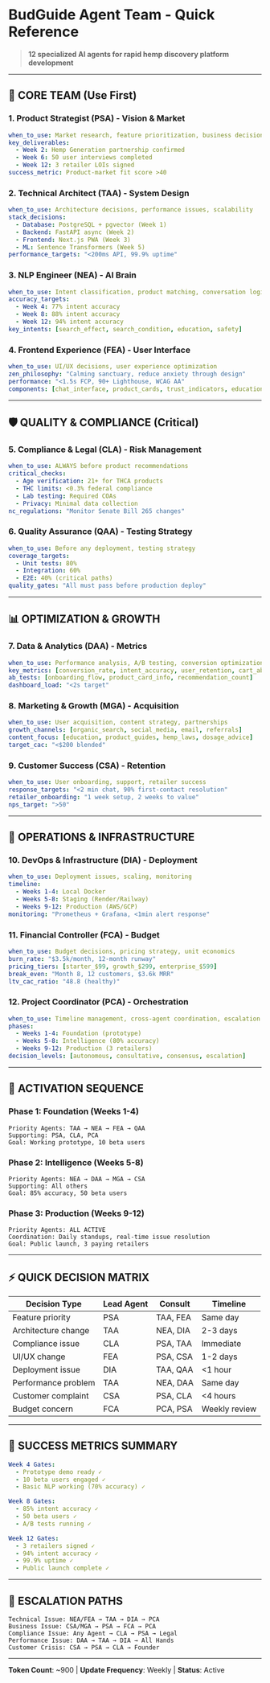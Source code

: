 # BudGuide Agent Team - Quick Reference

> **12 specialized AI agents for rapid hemp discovery platform development**

---

## 🎯 CORE TEAM (Use First)

### 1. Product Strategist (PSA) - Vision & Market
```yaml
when_to_use: Market research, feature prioritization, business decisions
key_deliverables:
  - Week 2: Hemp Generation partnership confirmed
  - Week 6: 50 user interviews completed  
  - Week 12: 3 retailer LOIs signed
success_metric: Product-market fit score >40
```

### 2. Technical Architect (TAA) - System Design
```yaml
when_to_use: Architecture decisions, performance issues, scalability
stack_decisions:
  - Database: PostgreSQL + pgvector (Week 1)
  - Backend: FastAPI async (Week 2)  
  - Frontend: Next.js PWA (Week 3)
  - ML: Sentence Transformers (Week 5)
performance_targets: "<200ms API, 99.9% uptime"
```

### 3. NLP Engineer (NEA) - AI Brain
```yaml
when_to_use: Intent classification, product matching, conversation logic
accuracy_targets:
  - Week 4: 77% intent accuracy
  - Week 8: 88% intent accuracy
  - Week 12: 94% intent accuracy
key_intents: [search_effect, search_condition, education, safety]
```

### 4. Frontend Experience (FEA) - User Interface
```yaml
when_to_use: UI/UX decisions, user experience optimization
zen_philosophy: "Calming sanctuary, reduce anxiety through design"
performance: "<1.5s FCP, 90+ Lighthouse, WCAG AA"
components: [chat_interface, product_cards, trust_indicators, educational_overlays]
```

---

## 🛡️ QUALITY & COMPLIANCE (Critical)

### 5. Compliance & Legal (CLA) - Risk Management
```yaml
when_to_use: ALWAYS before product recommendations
critical_checks:
  - Age verification: 21+ for THCA products
  - THC limits: <0.3% federal compliance
  - Lab testing: Required COAs
  - Privacy: Minimal data collection
nc_regulations: "Monitor Senate Bill 265 changes"
```

### 6. Quality Assurance (QAA) - Testing Strategy
```yaml
when_to_use: Before any deployment, testing strategy
coverage_targets:
  - Unit tests: 80%
  - Integration: 60%  
  - E2E: 40% (critical paths)
quality_gates: "All must pass before production deploy"
```

---

## 📊 OPTIMIZATION & GROWTH

### 7. Data & Analytics (DAA) - Metrics
```yaml
when_to_use: Performance analysis, A/B testing, conversion optimization
key_metrics: [conversion_rate, intent_accuracy, user_retention, cart_abandonment]
ab_tests: [onboarding_flow, product_card_info, recommendation_count]
dashboard_load: "<2s target"
```

### 8. Marketing & Growth (MGA) - Acquisition
```yaml
when_to_use: User acquisition, content strategy, partnerships
growth_channels: [organic_search, social_media, email, referrals]
content_focus: [education, product_guides, hemp_laws, dosage_advice]
target_cac: "<$200 blended"
```

### 9. Customer Success (CSA) - Retention
```yaml
when_to_use: User onboarding, support, retailer success
response_targets: "<2 min chat, 90% first-contact resolution"
retailer_onboarding: "1 week setup, 2 weeks to value"
nps_target: ">50"
```

---

## 🔧 OPERATIONS & INFRASTRUCTURE

### 10. DevOps & Infrastructure (DIA) - Deployment
```yaml
when_to_use: Deployment issues, scaling, monitoring
timeline:
  - Weeks 1-4: Local Docker
  - Weeks 5-8: Staging (Render/Railway)
  - Weeks 9-12: Production (AWS/GCP)
monitoring: "Prometheus + Grafana, <1min alert response"
```

### 11. Financial Controller (FCA) - Budget
```yaml
when_to_use: Budget decisions, pricing strategy, unit economics
burn_rate: "$3.5k/month, 12-month runway"
pricing_tiers: [starter_$99, growth_$299, enterprise_$599]
break_even: "Month 8, 12 customers, $3.6k MRR"
ltv_cac_ratio: "48.8 (healthy)"
```

### 12. Project Coordinator (PCA) - Orchestration
```yaml
when_to_use: Timeline management, cross-agent coordination, escalation
phases:
  - Weeks 1-4: Foundation (prototype)
  - Weeks 5-8: Intelligence (80% accuracy)
  - Weeks 9-12: Production (3 retailers)
decision_levels: [autonomous, consultative, consensus, escalation]
```

---

## 🚀 ACTIVATION SEQUENCE

### Phase 1: Foundation (Weeks 1-4)
```
Priority Agents: TAA → NEA → FEA → QAA
Supporting: PSA, CLA, PCA
Goal: Working prototype, 10 beta users
```

### Phase 2: Intelligence (Weeks 5-8)  
```
Priority Agents: NEA → DAA → MGA → CSA
Supporting: All others
Goal: 85% accuracy, 50 beta users
```

### Phase 3: Production (Weeks 9-12)
```
Priority Agents: ALL ACTIVE
Coordination: Daily standups, real-time issue resolution
Goal: Public launch, 3 paying retailers
```

---

## ⚡ QUICK DECISION MATRIX

| Decision Type | Lead Agent | Consult | Timeline |
|--------------|------------|---------|----------|
| Feature priority | PSA | TAA, FEA | Same day |
| Architecture change | TAA | NEA, DIA | 2-3 days |
| Compliance issue | CLA | PSA, TAA | Immediate |
| UI/UX change | FEA | PSA, CSA | 1-2 days |
| Deployment issue | DIA | TAA, QAA | <1 hour |
| Performance problem | TAA | NEA, DAA | Same day |
| Customer complaint | CSA | PSA, CLA | <4 hours |
| Budget concern | FCA | PCA, PSA | Weekly review |

---

## 🎯 SUCCESS METRICS SUMMARY

```yaml
Week 4 Gates:
  - Prototype demo ready ✓
  - 10 beta users engaged ✓
  - Basic NLP working (70% accuracy) ✓

Week 8 Gates:
  - 85% intent accuracy ✓
  - 50 beta users ✓
  - A/B tests running ✓

Week 12 Gates:
  - 3 retailers signed ✓
  - 94% intent accuracy ✓
  - 99.9% uptime ✓
  - Public launch complete ✓
```

---

## 🚨 ESCALATION PATHS

```
Technical Issue: NEA/FEA → TAA → DIA → PCA
Business Issue: CSA/MGA → PSA → FCA → PCA  
Compliance Issue: Any Agent → CLA → PSA → Legal
Performance Issue: DAA → TAA → DIA → All Hands
Customer Crisis: CSA → PSA → CLA → Founder
```

---

**Token Count**: ~900 | **Update Frequency**: Weekly | **Status**: Active